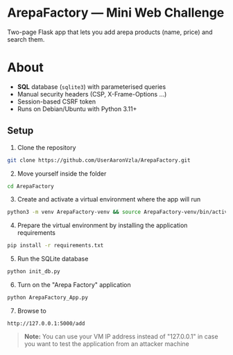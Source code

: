# ArepaFactory — Mini Web Challenge

Two-page Flask app that lets you add arepa products (name, price) and search them.

# About

* **SQL** database (`sqlite3`) with parameterised queries
* Manual security headers (CSP, X-Frame-Options …)
* Session-based CSRF token
* Runs on Debian/Ubuntu with Python 3.11+

## Setup
1. Clone the repository
```bash
git clone https://github.com/UserAaronVzla/ArepaFactory.git
```
2. Move yourself inside the folder
```bash
cd ArepaFactory
```
3. Create and activate a virtual environment where the app will run
```bash
python3 -m venv ArepaFactory-venv && source ArepaFactory-venv/bin/activate
```
4. Prepare the virtual environment by installing the application requirements
```bash
pip install -r requirements.txt
```
5. Run the SQLite database
```bash
python init_db.py
```
6. Turn on the "Arepa Factory" application
```bash
python ArepaFactory_App.py
```
7. Browse to
```
http://127.0.0.1:5000/add
```
>**Note:** You can use your VM IP address instead of "127.0.0.1" in case you want to test the application from an attacker machine
